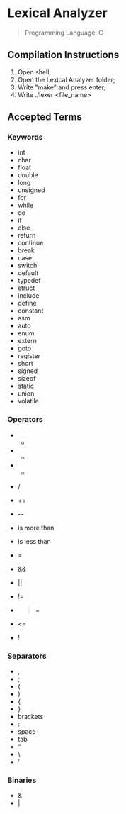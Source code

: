 # Lexical Analyzer

> Programming Language: C

## Compilation Instructions

1.  Open shell;
2.  Open the Lexical Analyzer folder; 
3.  Write "make" and press enter;
4.  Write ./lexer <file_name>

## Accepted Terms

### Keywords

* int
* char
* float
* double
* long
* unsigned
* for
* while
* do
* if
* else
* return
* continue
* break
* case
* switch
* default
* typedef
* struct
* include
* define
* constant
* asm
* auto
* enum
* extern
* goto
* register
* short
* signed
* sizeof
* static
* union
* volatile

### Operators

* +
* -
* *
* /
* ++
* --

* is more than 
* is less than
* =
* &&
* ||
* !=
* >=
* <=
* !

### Separators

* ,
* ;
* (
* )
* {
* }
* brackets
* :
* space
* tab
* "
* \
* '

### Binaries

* &
* |
